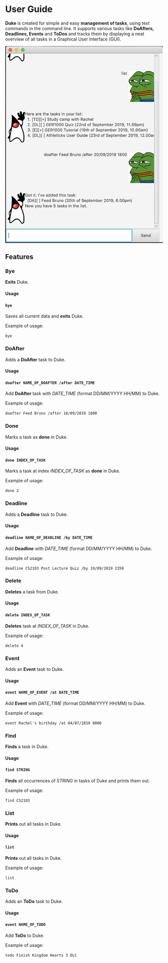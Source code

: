 # User Guide

**Duke** is created for simple and easy **management of tasks**, using text commands in the command line. It supports various tasks like **DoAfters, Deadlines, Events** and **ToDos** and tracks them by displaying a neat overview of all tasks in a Graphical User Interface (GUI).

![User Interface](/docs/Ui.png)

## Features

### Bye
**Exits** Duke.

#### Usage

#### `bye`

Saves all current data and **exits** Duke.

Example of usage:

`bye`

### DoAfter
Adds a **DoAfter** task to Duke.

#### Usage

#### `doafter NAME_OF_DOAFTER /after DATE_TIME`

Add **DoAfter** task with *DATE_TIME* (format DD/MM/YYYY HH/MM) to Duke.

Example of usage:

`doafter Feed Bruno /after 18/09/2019 1800`

### Done
Marks a task as **done** in Duke.

#### Usage

#### `done INDEX_OF_TASK`

Marks a task at index *INDEX_OF_TASK* as **done** in Duke.

Example of usage:

`done 2`

### Deadline
Adds a **Deadline** task to Duke.

#### Usage

#### `deadline NAME_OF_DEADLINE /by DATE_TIME`

Add **Deadline** with *DATE_TIME* (format DD/MM/YYYY HH/MM) to Duke.

Example of usage:

`deadline CS2103 Post Lecture Quiz /by 19/09/2019 2359`

### Delete
**Deletes** a task from Duke.

#### Usage

#### `delete INDEX_OF_TASK`

**Deletes** task at *INDEX_OF_TASK* in Duke.

Example of usage:

`delete 4`

### Event
Adds an **Event** task to Duke.

#### Usage

#### `event NAME_OF_EVENT /at DATE_TIME`

Add **Event** with *DATE_TIME* (format DD/MM/YYYY HH/MM) to Duke.

Example of usage:

`event Rachel's birthday /at 04/07/2019 0000`

### Find
**Finds** a task in Duke.

#### Usage

#### `find STRING`

**Finds** all occurrences of *STRING* in tasks of Duke and prints them out.

Example of usage:

`find CS2103`

### List
**Prints** out all tasks in Duke.

#### Usage

#### `list`

**Prints** out all tasks in Duke.

Example of usage:

`list`

### ToDo
Adds an **ToDo** task to Duke.

#### Usage

#### `event NAME_OF_TODO`

Add **ToDo** to Duke.

Example of usage:

`todo Finish Kingdom Hearts 3 DLC`
